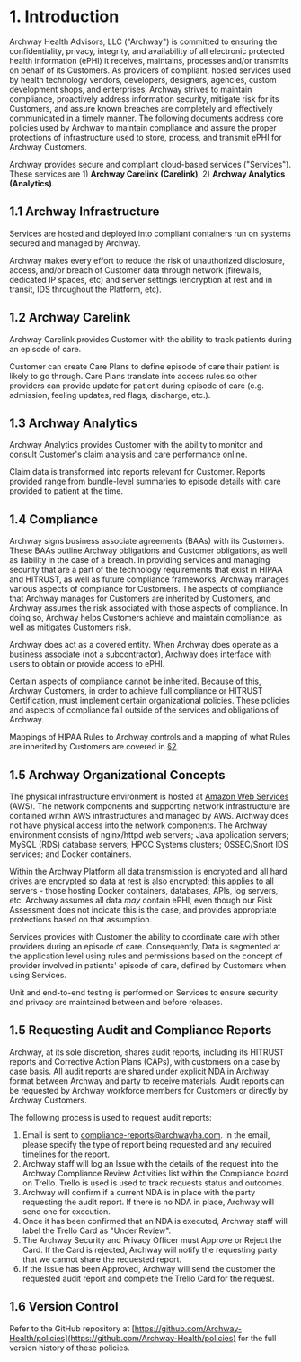 # 1. Introduction

Archway Health Advisors, LLC ("Archway") is committed to ensuring the confidentiality, privacy, integrity, and availability of all electronic protected health information (ePHI) it receives, maintains, processes and/or transmits on behalf of its Customers. As providers of compliant, hosted services used by health technology vendors, developers, designers, agencies, custom development shops, and enterprises, Archway strives to maintain compliance, proactively address information security, mitigate risk for its Customers, and assure known breaches are completely and effectively communicated in a timely manner. The following documents address core policies used by Archway to maintain compliance and assure the proper protections of infrastructure used to store, process, and transmit ePHI for Archway Customers.

Archway provides secure and compliant cloud-based services ("Services"). These services are 1) **Archway Carelink (Carelink)**, 2) **Archway Analytics (Analytics)**.

## 1.1 Archway Infrastructure

Services are hosted and deployed into compliant containers run on systems secured and managed by Archway. 

Archway makes every effort to reduce the risk of unauthorized disclosure, access, and/or breach of Customer data through network (firewalls, dedicated IP spaces, etc) and server settings (encryption at rest and in transit, IDS throughout the Platform, etc).

## 1.2 Archway Carelink

Archway Carelink provides Customer with the ability to track patients during an episode of care.

Customer can create Care Plans to define episode of care their patient is likely to go through. Care Plans translate into access rules so other providers can provide update for patient during episode of care (e.g. admission, feeling updates, red flags, discharge, etc.).


## 1.3 Archway Analytics

Archway Analytics provides Customer with the ability to monitor and consult Customer's claim analysis and care performance online.

Claim data is transformed into reports relevant for Customer. Reports provided range from bundle-level summaries to episode details with care provided to patient at the time.

## 1.4 Compliance

Archway signs business associate agreements (BAAs) with its Customers. These BAAs outline Archway obligations and Customer obligations, as well as liability in the case of a breach. In providing services and managing security that are a part of the technology requirements that exist in HIPAA and HITRUST, as well as future compliance frameworks, Archway manages various aspects of compliance for Customers. The aspects of compliance that Archway manages for Customers are inherited by Customers, and Archway assumes the risk associated with those aspects of compliance. In doing so, Archway helps Customers achieve and maintain compliance, as well as mitigates Customers risk.

Archway does act as a covered entity. When Archway does operate as a business associate (not a subcontractor), Archway does interface with users to obtain or provide access to ePHI.

Certain aspects of compliance cannot be inherited. Because of this, Archway Customers, in order to achieve full compliance or HITRUST Certification, must implement certain organizational policies. These policies and aspects of compliance fall outside of the services and obligations of Archway.

Mappings of HIPAA Rules to Archway controls and a mapping of what Rules are inherited by Customers are covered in [§2](#2.-hipaa-inheritance).

## 1.5 Archway Organizational Concepts

The physical infrastructure environment is hosted at [Amazon Web Services](https://aws.amazon.com/) (AWS). The network components and supporting network infrastructure are contained within AWS infrastructures and managed by AWS. Archway does not have physical access into the network components. The Archway environment consists of nginx/httpd web servers; Java application servers; MySQL (RDS) database servers; HPCC Systems clusters; OSSEC/Snort IDS services; and Docker containers.

Within the Archway Platform all data transmission is encrypted and all hard drives are encrypted so data at rest is also encrypted; this applies to all servers - those hosting Docker containers, databases, APIs, log servers, etc. Archway assumes all data *may* contain ePHI, even though our Risk Assessment does not indicate this is the case, and provides appropriate protections based on that assumption.

Services provides with Customer the ability to coordinate care with other providers during an episode of care. Consequently, Data is segmented at the application level using rules and permissions based on the concept of provider involved in patients' episode of care, defined by Customers when using Services.

Unit and end-to-end testing is performed on Services to ensure security and privacy are maintained between and before releases.

## 1.5 Requesting Audit and Compliance Reports

Archway, at its sole discretion, shares audit reports, including its HITRUST reports and Corrective Action Plans (CAPs), with customers on a case by case basis. All audit reports are shared under explicit NDA in Archway format between Archway and party to receive materials. Audit reports can be requested by Archway workforce members for Customers or directly by Archway Customers.

The following process is used to request audit reports:

1. Email is sent to compliance-reports@archwayha.com. In the email, please specify the type of report being requested and any required timelines for the report.
2. Archway staff will log an Issue with the details of the request into the Archway Compliance Review Activities list within the Compliance board on Trello. Trello is used is used to track requests status and outcomes.
3. Archway will confirm if a current NDA is in place with the party requesting the audit report. If there is no NDA in place, Archway will send one for execution.
4. Once it has been confirmed that an NDA is executed, Archway staff will label the Trello Card as "Under Review".
5. The Archway Security and Privacy Officer must Approve or Reject the Card. If the Card is rejected, Archway will notify the requesting party that we cannot share the requested report.
4. If the Issue has been Approved, Archway will send the customer the requested audit report and complete the Trello Card for the request.

## 1.6 Version Control

Refer to the GitHub repository at [https://github.com/Archway-Health/policies](https://github.com/Archway-Health/policies) for the full version history of these policies.